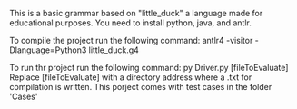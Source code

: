 This is a basic grammar based on "little_duck" a language made for educational purposes.
You need to install python, java, and antlr.

To compile the project run the following command: 
  antlr4 -visitor -Dlanguage=Python3 little_duck.g4

To run thr project run the following command: 
  py Driver.py [fileToEvaluate]
Replace [fileToEvaluate] with a directory address where a .txt for compilation is written.
This porject comes with test cases in the folder 'Cases'
